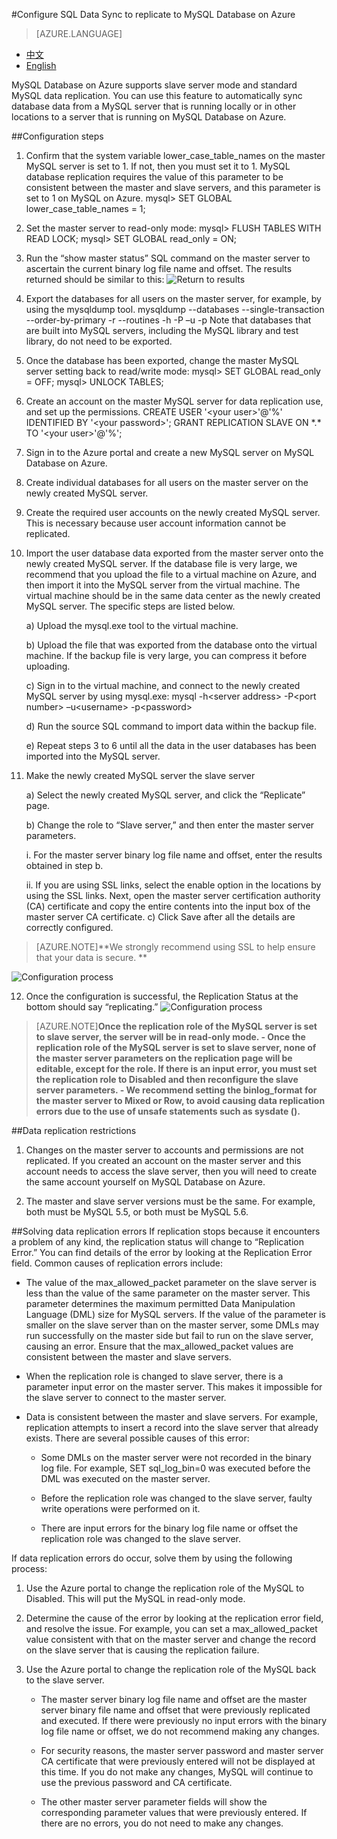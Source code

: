 <properties linkid="" urlDisplayName="" pageTitle="Configure SQL Data Sync to replicate to MySQL Database on Azure – Azure cloud" metakeywords="Azure Cloud, technical documentation, documents and resources, MySQL, database, service restrictions and limitations, data replication, Azure MySQL, MySQL PaaS, Azure MySQL PaaS, Azure MySQL Service, Azure RDS" description="This article helps you to understand how to use the SQL Data Sync function to replicate local MySQL instances to the cloud." metaCanonical="" services="MySQL" documentationCenter="Services" title="" authors="" solutions="" manager="" editor="" />

<tags ms.service="mysql" ms.date="07/04/2016" wacn.date="" wacn.lang="en" />

#Configure SQL Data Sync to replicate to MySQL Database on Azure
> [AZURE.LANGUAGE]
- [中文](/documentation/articles/mysql-database-data-replication)
- [English](/documentation/articles/mysql-database-enus-data-replication)

MySQL Database on Azure supports slave server mode and standard MySQL data replication. You can use this feature to automatically sync database data from a MySQL server that is running locally or in other locations to a server that is running on MySQL Database on Azure.

##Configuration steps
1.	Confirm that the system variable lower\_case\_table\_names on the master MySQL server is set to 1. If not, then you must set it to 1. MySQL database replication requires the value of this parameter to be consistent between the master and slave servers, and this parameter is set to 1 on MySQL on Azure. mysql> SET GLOBAL lower\_case\_table\_names = 1;
2.	Set the master server to read-only mode: mysql> FLUSH TABLES WITH READ LOCK; mysql> SET GLOBAL read\_only = ON;
3.	Run the “show master status” SQL command on the master server to ascertain the current binary log file name and offset. The results returned should be similar to this: ![Return to results](./media/mysql-database-data-replication/packet-en.png)

4.	Export the databases for all users on the master server, for example, by using the mysqldump tool. mysqldump --databases <database name> --single-transaction --order-by-primary -r <backup file name> --routines -h<server address> -P<port number> –u<username> -p<password> Note that databases that are built into MySQL servers, including the MySQL library and test library, do not need to be exported.
5.	Once the database has been exported, change the master MySQL server setting back to read/write mode: mysql> SET GLOBAL read\_only = OFF; mysql> UNLOCK TABLES;  
6.	Create an account on the master MySQL server for data replication use, and set up the permissions. CREATE USER '<your user\>'@'%' IDENTIFIED BY '<your password\>'; GRANT REPLICATION SLAVE ON \*.\* TO '<your user\>'@'%';
7.	Sign in to the Azure portal and create a new MySQL server on MySQL Database on Azure.
8.	Create individual databases for all users on the master server on the newly created MySQL server.
9.	Create the required user accounts on the newly created MySQL server. This is necessary because user account information cannot be replicated.
10.	Import the user database data exported from the master server onto the newly created MySQL server. If the database file is very large, we recommend that you upload the file to a virtual machine on Azure, and then import it into the MySQL server from the virtual machine. The virtual machine should be in the same data center as the newly created MySQL server. The specific steps are listed below.

	a) Upload the mysql.exe tool to the virtual machine.

	b) Upload the file that was exported from the database onto the virtual machine. If the backup file is very large, you can compress it before uploading.

	c) Sign in to the virtual machine, and connect to the newly created MySQL server by using mysql.exe: mysql -h<server address\> -P<port number\> –u<username\> -p<password\>

	d) Run the source <backup file name> SQL command to import data within the backup file.

	e) Repeat steps 3 to 6 until all the data in the user databases has been imported into the MySQL server.

11.	Make the newly created MySQL server the slave server

	a) Select the newly created MySQL server, and click the “Replicate” page.

	b) Change the role to “Slave server,” and then enter the master server parameters.

	i. For the master server binary log file name and offset, enter the results obtained in step b.

	ii. If you are using SSL links, select the enable option in the locations by using the SSL links. Next, open the master server certification authority (CA) certificate and copy the entire contents into the input box of the master server CA certificate. c) Click Save after all the details are correctly configured.

>[AZURE.NOTE]**We strongly recommend using SSL to help ensure that your data is secure. **

![Configuration process](./media/mysql-database-data-replication/replicationsetting-en.png)


12.	Once the configuration is successful, the Replication Status at the bottom should say “replicating.” ![Configuration process](./media/mysql-database-data-replication/replicationstatus-en.png)

>[AZURE.NOTE]**Once the replication role of the MySQL server is set to slave server, the server will be in read-only mode. - Once the replication role of the MySQL server is set to slave server, none of the master server parameters on the replication page will be editable, except for the role. If there is an input error, you must set the replication role to Disabled and then reconfigure the slave server parameters. - We recommend setting the binlog\_format for the master server to Mixed or Row, to avoid causing data replication errors due to the use of unsafe statements such as sysdate ().**


##Data replication restrictions
1. Changes on the master server to accounts and permissions are not replicated. If you created an account on the master server and this account needs to access the slave server, then you will need to create the same account yourself on MySQL Database on Azure.

2. The master and slave server versions must be the same. For example, both must be MySQL 5.5, or both must be MySQL 5.6.

##Solving data replication errors
If replication stops because it encounters a problem of any kind, the replication status will change to “Replication Error.” You can find details of the error by looking at the Replication Error field. Common causes of replication errors include:  
- The value of the max\_allowed\_packet parameter on the slave server is less than the value of the same parameter on the master server. This parameter determines the maximum permitted Data Manipulation Language (DML) size for MySQL servers. If the value of the parameter is smaller on the slave server than on the master server, some DMLs may run successfully on the master side but fail to run on the slave server, causing an error. Ensure that the max\_allowed\_packet values are consistent between the master and slave servers.

- When the replication role is changed to slave server, there is a parameter input error on the master server. This makes it impossible for the slave server to connect to the master server.

- Data is consistent between the master and slave servers. For example, replication attempts to insert a record into the slave server that already exists. There are several possible causes of this error:

	- Some DMLs on the master server were not recorded in the binary log file. For example, SET sql\_log\_bin=0 was executed before the DML was executed on the master server.

	- Before the replication role was changed to the slave server, faulty write operations were performed on it.

	- There are input errors for the binary log file name or offset the replication role was changed to the slave server.

If data replication errors do occur, solve them by using the following process:

1.	Use the Azure portal to change the replication role of the MySQL to Disabled. This will put the MySQL in read-only mode.

2.	Determine the cause of the error by looking at the replication error field, and resolve the issue. For example, you can set a max\_allowed\_packet value consistent with that on the master server and change the record on the slave server that is causing the replication failure.

3.	Use the Azure portal to change the replication role of the MySQL back to the slave server.


	- The master server binary log file name and offset are the master server binary file name and offset that were previously replicated and executed. If there were previously no input errors with the binary log file name or offset, we do not recommend making any changes.

	- For security reasons, the master server password and master server CA certificate that were previously entered will not be displayed at this time. If you do not make any changes, MySQL will continue to use the previous password and CA certificate.

	- The other master server parameter fields will show the corresponding parameter values that were previously entered. If there are no errors, you do not need to make any changes.

<!--HONumber=81-->